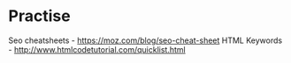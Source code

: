 # Practise

Seo cheatsheets - https://moz.com/blog/seo-cheat-sheet
HTML Keywords - http://www.htmlcodetutorial.com/quicklist.html